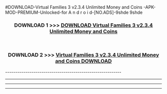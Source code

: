 #DOWNLOAD-Virtual Families 3 v2.3.4 Unlimited Money and Coins -APK-MOD-PREMIUM-Unlocked-for A n d r o i d-[NO.ADS]-9shde 9shde 



<div align="center">

<h3>DOWNLOAD 1 >>> <a href="https://t.co/FKmqrqFo6t??judul=Virtual Families 3 v2.3.4 Unlimited Money and Coins ">DOWNLOAD Virtual Families 3 v2.3.4 Unlimited Money and Coins </a></h3><br>

<h3>DOWNLOAD 2 >>> <a href="https://t.co/FKmqrqFo6t??judul=Virtual Families 3 v2.3.4 Unlimited Money and Coins ">Virtual Families 3 v2.3.4 Unlimited Money and Coins  DOWNLOAD </a></h3>

</div>
----------------------------------------------------------

----------------------------------------------------------

----------------------------------------------------------

----------------------------------------------------------



